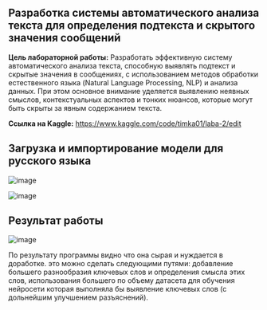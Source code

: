 ## Разработка системы автоматического анализа текста для определения подтекста и скрытого значения сообщений
**Цель лабораторной работы:**
Разработать эффективную систему автоматического анализа текста, способную выявлять подтекст и скрытые значения в сообщениях, с использованием методов обработки естественного языка (Natural Language Processing, NLP) и анализа данных. При этом основное внимание уделяется выявлению неявных смыслов, контекстуальных аспектов и тонких нюансов, которые могут быть скрыты за явным содержанием текста.

**Ссылка на Kaggle:**
https://www.kaggle.com/code/timka01/laba-2/edit

## Загрузка и импортирование модели для русского языка
![image](https://github.com/TimerbaevF/-/assets/114729066/e617b645-178b-400f-8be0-4ab89a8c4e7a)

![image](https://github.com/TimerbaevF/-/assets/114729066/b4e86cbe-942c-419a-9a75-acca257a685f)

## Результат работы
![image](https://github.com/TimerbaevF/-/assets/114729066/38424703-c2f5-4ae7-80f5-633f393567c6)


По результату программы видно что она сырая и нуждается в доработке.
это можно сделать следующими путями:
  добавление большего разнообразия ключевых слов и определения смысла этих слов,
  использования большего по объему датасета для обучения нейросети которая выполняла бы выявление ключевых слов (с дольнейшим улучшением разъяснений).

  
